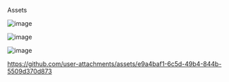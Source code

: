 Assets

![image](https://github.com/user-attachments/assets/b9b45c87-116b-42a3-9dca-08ab05ac8fe7)

![image](https://github.com/user-attachments/assets/5a2776ba-56a8-46e2-9f26-95569dc709ae)

![image](https://github.com/user-attachments/assets/885c2f04-2ecf-4fb7-b567-f0cf9cd41a85)

https://github.com/user-attachments/assets/e9a4baf1-6c5d-49b4-844b-5509d370d873

